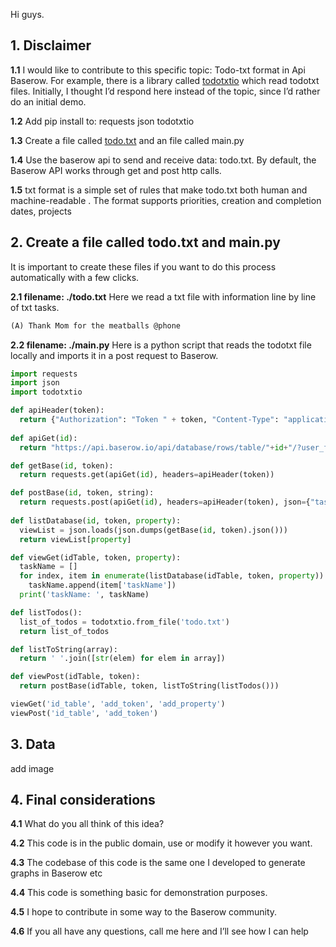 Hi guys.

## **1. Disclaimer**
**1.1** I would like to contribute to this specific topic: Todo-txt format in Api Baserow. For example, there is a library called [todotxtio](https://epocdotfr.github.io/todotxtio/) which read todotxt files. Initially, I thought I’d respond here instead of the topic, since I’d rather do an initial demo.

**1.2** Add pip install to: requests json todotxtio

**1.3** Create a file called [todo.txt](https://github.com/todotxt/todo.txt) and an file called main.py

**1.4** Use the baserow api to send and receive data: todo.txt. By default, the Baserow API works through get and post http calls.

**1.5** txt format is a simple set of rules that make todo.txt both human and machine-readable . The format supports priorities, creation and completion dates, projects

## **2. Create a file called todo.txt and main.py**
It is important to create these files if you want to do this process automatically with a few clicks.

**2.1 filename: ./todo.txt**
Here we read a txt file with information line by line of txt tasks.

```markdown
(A) Thank Mom for the meatballs @phone
```

**2.2 filename: ./main.py**
Here is a python script that reads the todotxt file locally and imports it in a post request to Baserow.

```python
import requests
import json
import todotxtio

def apiHeader(token):
  return {"Authorization": "Token " + token, "Content-Type": "application/json"}
  
def apiGet(id):
  return "https://api.baserow.io/api/database/rows/table/"+id+"/?user_field_names=true"

def getBase(id, token):
  return requests.get(apiGet(id), headers=apiHeader(token))

def postBase(id, token, string):
  return requests.post(apiGet(id), headers=apiHeader(token), json={"taskName":string})
  
def listDatabase(id, token, property):
  viewList = json.loads(json.dumps(getBase(id, token).json()))
  return viewList[property]

def viewGet(idTable, token, property):
  taskName = []
  for index, item in enumerate(listDatabase(idTable, token, property)):
    taskName.append(item['taskName'])
  print('taskName: ', taskName)

def listTodos():
  list_of_todos = todotxtio.from_file('todo.txt')
  return list_of_todos

def listToString(array):
  return ' '.join([str(elem) for elem in array])

def viewPost(idTable, token):
  return postBase(idTable, token, listToString(listTodos()))

viewGet('id_table', 'add_token', 'add_property')
viewPost('id_table', 'add_token')
```

## **3. Data**
add image

## **4. Final considerations**
**4.1** What do you all think of this idea?

**4.2** This code is in the public domain, use or modify it however you want.

**4.3** The codebase of this code is the same one I developed to generate graphs in Baserow etc

**4.4** This code is something basic for demonstration purposes.

**4.5** I hope to contribute in some way to the Baserow community.

**4.6** If you all have any questions, call me here and I’ll see how I can help
